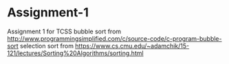 # Assignment-1
Assignment 1 for TCSS
bubble sort from http://www.programmingsimplified.com/c/source-code/c-program-bubble-sort
selection sort from https://www.cs.cmu.edu/~adamchik/15-121/lectures/Sorting%20Algorithms/sorting.html
